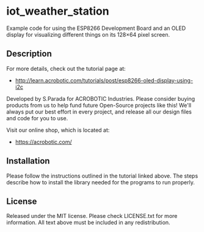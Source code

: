 # iot_weather_station

Example code for using the ESP8266 Development Board and an OLED display for
visualizing different things on its 128×64 pixel screen.

## Description

For more details, check out the tutorial page at:

   * http://learn.acrobotic.com/tutorials/post/esp8266-oled-display-using-i2c

Developed by S.Parada for ACROBOTIC Industries.  Please consider buying 
products from us to help fund future Open-Source projects like this! We'll
always put our best effort in every project, and release all our design 
files and code for you to use.

Visit our online shop, which is located at:

   * https://acrobotic.com/

## Installation

Please follow the instructions outlined in the tutorial linked above.  The steps
describe how to install the library needed for the programs to run properly.

## License

Released under the MIT license. Please check LICENSE.txt for more information. 
All text above must be included in any redistribution.
